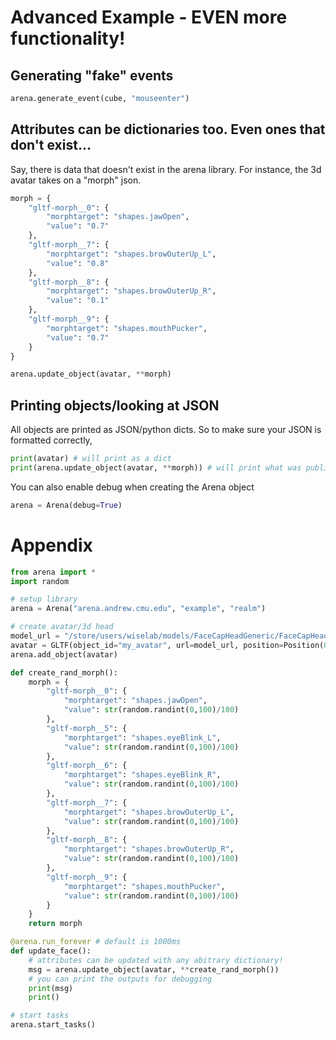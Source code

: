 # Advanced Example - EVEN more functionality!

## Generating "fake" events
```python
arena.generate_event(cube, "mouseenter")
```

## Attributes can be dictionaries too. Even ones that don't exist...
Say, there is data that doesn't exist in the arena library. For instance, the 3d avatar takes on a "morph" json.
```python
morph = {
    "gltf-morph__0": {
        "morphtarget": "shapes.jawOpen",
        "value": "0.7"
    },
    "gltf-morph__7": {
        "morphtarget": "shapes.browOuterUp_L",
        "value": "0.8"
    },
    "gltf-morph__8": {
        "morphtarget": "shapes.browOuterUp_R",
        "value": "0.1"
    },
    "gltf-morph__9": {
        "morphtarget": "shapes.mouthPucker",
        "value": "0.7"
    }
}

arena.update_object(avatar, **morph)
```

## Printing objects/looking at JSON
All objects are printed as JSON/python dicts. So to make sure your JSON is formatted correctly,
```python
print(avatar) # will print as a dict
print(arena.update_object(avatar, **morph)) # will print what was published as a dict
```
You can also enable debug when creating the Arena object
```python
arena = Arena(debug=True)
```

# Appendix
```python
from arena import *
import random

# setup library
arena = Arena("arena.andrew.cmu.edu", "example", "realm")

# create avatar/3d head
model_url = "/store/users/wiselab/models/FaceCapHeadGeneric/FaceCapHeadGeneric.gltf"
avatar = GLTF(object_id="my_avatar", url=model_url, position=Position(0,1.75,-1.5), scale=Scale(5,5,5))
arena.add_object(avatar)

def create_rand_morph():
    morph = {
        "gltf-morph__0": {
            "morphtarget": "shapes.jawOpen",
            "value": str(random.randint(0,100)/100)
        },
        "gltf-morph__5": {
            "morphtarget": "shapes.eyeBlink_L",
            "value": str(random.randint(0,100)/100)
        },
        "gltf-morph__6": {
            "morphtarget": "shapes.eyeBlink_R",
            "value": str(random.randint(0,100)/100)
        },
        "gltf-morph__7": {
            "morphtarget": "shapes.browOuterUp_L",
            "value": str(random.randint(0,100)/100)
        },
        "gltf-morph__8": {
            "morphtarget": "shapes.browOuterUp_R",
            "value": str(random.randint(0,100)/100)
        },
        "gltf-morph__9": {
            "morphtarget": "shapes.mouthPucker",
            "value": str(random.randint(0,100)/100)
        }
    }
    return morph

@arena.run_forever # default is 1000ms
def update_face():
    # attributes can be updated with any abitrary dictionary!
    msg = arena.update_object(avatar, **create_rand_morph())
    # you can print the outputs for debugging
    print(msg)
    print()

# start tasks
arena.start_tasks()
```
